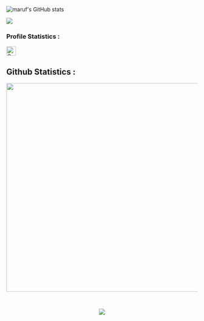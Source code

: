 ![maruf's GitHub stats](https://github-readme-stats.vercel.app/api?username=MarufHasan24&show_icons=true&theme=radical&bg_color=222)
<p>
  <a href="https://github.com/MarufHasan24">
     <img src="https://github-readme-stats.vercel.app/api/top-langs/?username=MarufHasan24&layout=donut&bg_color=151515&text_color=fff&title_color=fff">
  </a>
</p>
<h3>Profile Statistics :</h3>
<p>
  <a href="https://github.com/MarufHasan24">
   <img height="25" title="Counter" src="https://komarev.com/ghpvc/?username=MarufHasan24&color=blueviolet&style=flat-square">
  </a>
</p>

<h2>Github Statistics :</h2>
<p align="center">
<a align="center" href="https://github.com/MarufHasan24"><img width=550 src="https://github-profile-trophy.vercel.app/?username=MarufHasan24&theme=dracula&no-frame=true&title=Followers,Stars,Commit,Repository,Issues"/></a>
 <!--  <img src="https://github-profile-trophy.vercel.app/?username=MarufHasan24&theme=radical&no-frame=false&no-bg=true&margin-w=4"> -->
</p>
<br>

<p align="center">
  <img src="https://github-readme-streak-stats.herokuapp.com/?user=MarufHasan24&theme=dark&hide_border=false">
</p>
<!-- ![maruf's wakatime stats](https://github-readme-stats.vercel.app/api/wakatime?username=MarufHasan24)](https://github.com/MarufHasan24/MarufHasan24) -->
